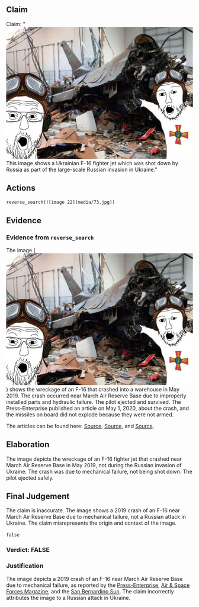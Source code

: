 ## Claim
Claim: "![image 22](media/73.jpg) This image shows a Ukrainian F-16 fighter jet which was shot down by Russia as part of the large-scale Russian invasion in Ukraine."

## Actions
```
reverse_search(![image 22](media/73.jpg))
```

## Evidence
### Evidence from `reverse_search`
The image (![image 22](media/73.jpg)) shows the wreckage of an F-16 that crashed into a warehouse in May 2019. The crash occurred near March Air Reserve Base due to improperly installed parts and hydraulic failure. The pilot ejected and survived. The Press-Enterprise published an article on May 1, 2020, about the crash, and the missiles on board did not explode because they were not armed.

The articles can be found here: [Source](https://www.pressenterprise.com/2020/05/01/heres-why-the-missiles-on-the-crashed-f-16-near-march-air-reserve-base-did-not-explode/), [Source](https://www.airandspaceforces.com/improperly-installed-parts-caused-f-16-to-crash-into-warehouse-in-may-2019/), and [Source](https://www.sbsun.com/2020/04/23/hydraulic-failure-caused-f-16-to-crash-near-march-base-last-year-air-force-says/).


## Elaboration
The image depicts the wreckage of an F-16 fighter jet that crashed near March Air Reserve Base in May 2019, not during the Russian invasion of Ukraine. The crash was due to mechanical failure, not being shot down. The pilot ejected safely.


## Final Judgement
The claim is inaccurate. The image shows a 2019 crash of an F-16 near March Air Reserve Base due to mechanical failure, not a Russian attack in Ukraine. The claim misrepresents the origin and context of the image.

`false`

### Verdict: FALSE

### Justification
The image depicts a 2019 crash of an F-16 near March Air Reserve Base due to mechanical failure, as reported by the [Press-Enterprise](https://www.pressenterprise.com/2020/05/01/heres-why-the-missiles-on-the-crashed-f-16-near-march-air-reserve-base-did-not-explode/), [Air & Space Forces Magazine](https://www.airandspaceforces.com/improperly-installed-parts-caused-f-16-to-crash-into-warehouse-in-may-2019/), and the [San Bernardino Sun](https://www.sbsun.com/2020/04/23/hydraulic-failure-caused-f-16-to-crash-near-march-base-last-year-air-force-says/). The claim incorrectly attributes the image to a Russian attack in Ukraine.
